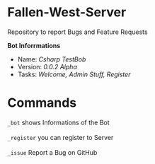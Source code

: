 # Fallen-West-Server
Repository to report Bugs and Feature Requests

**Bot Inforrmations**
- Name: *Csharp TestBob*
- Version: *0.0.2 Alpha*
- Tasks: *Welcome, Admin Stuff, Register*

<h1>Commands</h1>
  <code>_bot</code> shows Informations of the Bot
  </br></br>
  <code>_register</code> you can register to Server
  </br></br>
  <code>_issue</code> Report a Bug on GitHub
